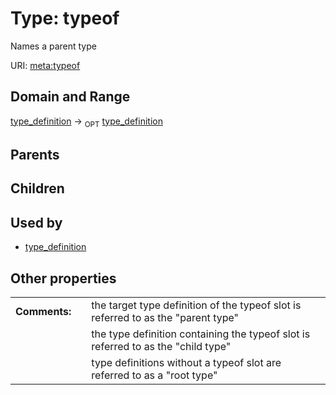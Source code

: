 
# Type: typeof


Names a parent type

URI: [meta:typeof](https://w3id.org/biolink/biolinkml/meta/typeof)


## Domain and Range

[type_definition](type_definition.md) ->  <sub>OPT</sub> [type_definition](type_definition.md)

## Parents


## Children


## Used by

 * [type_definition](type_definition.md)

## Other properties

|  |  |  |
| --- | --- | --- |
| **Comments:** | | the target type definition of the typeof slot is referred to as the "parent type" |
|  | | the type definition containing the typeof slot is referred to as the "child type" |
|  | | type definitions without a typeof slot are referred to as a "root type" |

